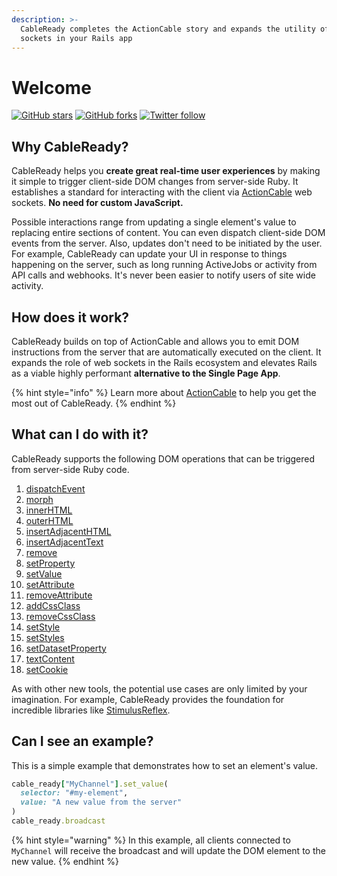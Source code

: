 ```yaml
---
description: >-
  CableReady completes the ActionCable story and expands the utility of web
  sockets in your Rails app
---
```


# Welcome

[![GitHub stars](https://img.shields.io/github/stars/hopsoft/cable_ready?style=social)](https://github.com/hopsoft/cable_ready) [![GitHub forks](https://img.shields.io/github/forks/hopsoft/cable_ready?style=social)](https://github.com/hopsoft/cable_ready) [![Twitter follow](https://img.shields.io/twitter/follow/hopsoft?style=social)](https://twitter.com/hopsoft)

## Why CableReady?

CableReady helps you **create great real-time user experiences** by making it simple to trigger client-side DOM changes from server-side Ruby. It establishes a standard for interacting with the client via [ActionCable](https://guides.rubyonrails.org/action_cable_overview.html) web sockets. **No need for custom JavaScript.**

Possible interactions range from updating a single element's value to replacing entire sections of content. You can even dispatch client-side DOM events from the server. Also, updates don't need to be initiated by the user. For example, CableReady can update your UI in response to things happening on the server, such as long running ActiveJobs or activity from API calls and webhooks. It's never been easier to notify users of site wide activity.

## How does it work?

CableReady builds on top of ActionCable and allows you to emit DOM instructions from the server that are automatically executed on the client. It expands the role of web sockets in the Rails ecosystem and elevates Rails as a viable highly performant **alternative to the Single Page App**.

{% hint style="info" %}
Learn more about [ActionCable](http://guides.rubyonrails.org/action_cable_overview.html) to help you get the most out of CableReady.
{% endhint %}

## What can I do with it?

CableReady supports the following DOM operations that can be triggered from server-side Ruby code.

1. [dispatchEvent](usage/dom-operations/event-dispatch.md#dispatchevent)
2. [morph](usage/dom-operations/element-mutations.md#morph)
3. [innerHTML](usage/dom-operations/element-mutations.md#innerhtml)
4. [outerHTML](usage/dom-operations/element-mutations.md#outerhtml)
5. [insertAdjacentHTML](usage/dom-operations/element-mutations.md#insertAdjacentHTML)
6. [insertAdjacentText](usage/dom-operations/element-mutations.md#insertadjacenttext)
7. [remove](usage/dom-operations/element-mutations.md#remove)
8. [setProperty](usage/dom-operations/element-mutations.md#setproperty)
9. [setValue](usage/dom-operations/element-mutations.md#setvalue)
10. [setAttribute](usage/dom-operations/attribute-mutations.md#setattribute)
11. [removeAttribute](usage/dom-operations/attribute-mutations.md#removeattribute)
12. [addCssClass](usage/dom-operations/css-class-mutations.md#addcssclass)
13. [removeCssClass](usage/dom-operations/css-class-mutations.md#removecssclass)
14. [setStyle](usage/dom-operations/css-class-mutations.md#setstyle)
15. [setStyles](usage/dom-operations/css-class-mutations.md#setstyles)
16. [setDatasetProperty](usage/dom-operations/dataset-mutations.md#setdatasetproperty)
17. [textContent](usage/dom-operations/element-mutations.md#textcontent)
18. [setCookie](usage/dom-operations/cookies.md#setcookie)

As with other new tools, the potential use cases are only limited by your imagination. For example, CableReady provides the foundation for incredible libraries like [StimulusReflex](https://docs.stimulusreflex.com).

## Can I see an example?

This is a simple example that demonstrates how to set an element's value.

```ruby
cable_ready["MyChannel"].set_value(
  selector: "#my-element", 
  value: "A new value from the server"
)
cable_ready.broadcast
```

{% hint style="warning" %}
In this example, all clients connected to `MyChannel` will receive the broadcast and will update the DOM element to the new value.
{% endhint %}

